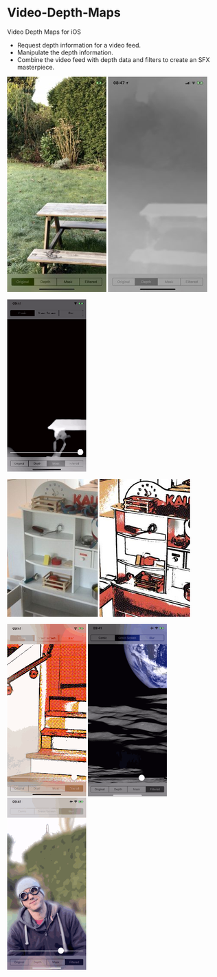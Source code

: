 # Video-Depth-Maps

Video Depth Maps for iOS

- Request depth information for a video feed.
- Manipulate the depth information.
- Combine the video feed with depth data and filters to create an SFX masterpiece.

![alt text](Screenshots/Video-Depth-Maps-Initial-Screenshot-231x500.jpg?raw=true "Initial Screen")
![alt text](Screenshots/Video-Depth-Maps-Depth-Screenshot-231x500.jpg?raw=true "Depth Screen")

![alt text](Screenshots/Video-Depth-Maps-Mask-1.gif?raw=true "Mask")

![alt text](Screenshots/Video-Depth-Maps-Normal-Image-211x320.jpg?raw=true "Normal Image")
![alt text](Screenshots/Video-Depth-Maps-Comic-Image-211x320.jpg?raw=true "Comic Image")

![alt text](Screenshots/Video-Depth-Maps-Comic-1.gif?raw=true, "Comic")
![alt text](Screenshots/Video-Depth-Maps-Green-Screen-2.gif?raw=true "Green Screen")
![alt text](Screenshots/Video-Depth-Maps-Blur-2.gif?raw=true "Blur")
